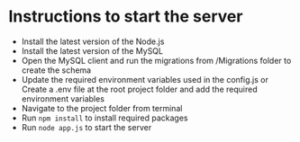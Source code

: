 # Instructions to start the server
- Install the latest version of the Node.js
- Install the latest version of the MySQL
- Open the MySQL client and run the migrations from /Migrations folder to create the schema
- Update the required environment variables used in the config.js or Create a .env file at the root project folder and add the required environment variables
- Navigate to the project folder from terminal
- Run ``npm install`` to install required packages
- Run ``node app.js`` to start the server

